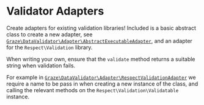 # Validator Adapters

Create adapters for existing validation libraries! Included is a basic abstract class to create a new adapter,
see [`Graze\DataValidator\Adapter\AbstractExecutableAdapter`](../src/Adapter/AbstractExecutableAdapter.php), and an adapter for the `Respect\Validation` library.

When writing your own, ensure that the `validate` method returns a suitable string when validation fails.

For example in
[`Graze\DataValidator\Adapter\RespectValidationAdapter`](../src/Adapter/RespectValidationAdapter.php) we require a name
to be pass in when creating a new instance of the class, and calling the relevant methods
on the `Respect\Validation\Validatable` instance.
